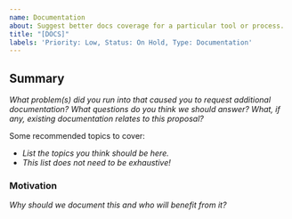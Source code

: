 ```yaml
---
name: Documentation
about: Suggest better docs coverage for a particular tool or process.
title: "[DOCS]"
labels: 'Priority: Low, Status: On Hold, Type: Documentation'
---
```


<!--
  To make it easier for us to help you, please include as much useful information as possible.

  Before opening a new issue, please search existing issues https://github.com/kitabisa/teler/issues
-->

## Summary

_What problem(s) did you run into that caused you to request additional documentation? What questions do you think we should answer? What, if any, existing documentation relates to this proposal?_

Some recommended topics to cover:

- _List the topics you think should be here._
- _This list does not need to be exhaustive!_

### Motivation

_Why should we document this and who will benefit from it?_